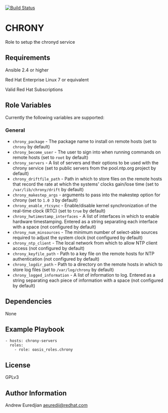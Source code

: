 [![Build Status](https://travis-ci.org/oasis-roles/chrony.svg?branch=master)](https://travis-ci.org/oasis-roles/chrony)

CHRONY
===========

Role to setup the chronyd service

Requirements
------------

Ansible 2.4 or higher

Red Hat Enterprise Linux 7 or equivalent

Valid Red Hat Subscriptions

Role Variables
--------------

Currently the following variables are supported:

### General

* `chrony_package` - The package name to install on remote hosts (set to `chrony` by default)
* `chrony_become_user` - The user to sign into when running commands on remote hosts (set to `root` by default)
* `chrony_servers` - A list of servers and their options to be used with the chrony service (set to public servers from the pool.ntp.org project by default)
* `chrony_driftfile_path` - Path in which to store files on the remote hosts that record the rate at which the systems' clocks gain/lose time (set to `/var/lib/chrony/drift` by default)
* `chrony_makestep_args` - arguments to pass into the makestep option for chrony (set to `1.0 3` by default)
* `chrony_enable_rtcsync` - Enable/disable kernel synchronization of the real-time clock (RTC) (set to `true` by default)
* `chrony_hwtimestamp_interfaces` - A list of interfaces in which to enable hardware timestamping. Entered as a string separating each interface with a space (not configured by default)
* `chrony_num_minsources` - The minimum number of select-able sources required to adjust the system clock (not configured by default)
* `chrony_ntp_client` - The local network from which to allow NTP client access (not configured by default)
* `chrony_keyfile_path` - Path to a key file on the remote hosts for NTP authentication (not configured by default)
* `chrony_logdir_path` - Path to a directory on the remote hosts in which to store log files (set to `/var/log/chrony` by default)
* `chrony_logged_information` - A list of information to log. Entered as a string separating each piece of information with a space (not configured by default)

Dependencies
------------

None

Example Playbook
----------------

```
- hosts: chrony-servers
  roles:
    - role: oasis_roles.chrony
```

License
-------

GPLv3

Author Information
------------------

Andrew Euredjian <aeuredji@redhat.com>
